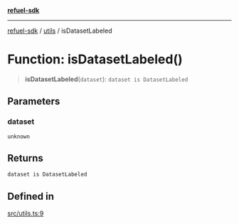 [**refuel-sdk**](../../README.md)

***

[refuel-sdk](../../modules.md) / [utils](../README.md) / isDatasetLabeled

# Function: isDatasetLabeled()

> **isDatasetLabeled**(`dataset`): `dataset is DatasetLabeled`

## Parameters

### dataset

`unknown`

## Returns

`dataset is DatasetLabeled`

## Defined in

[src/utils.ts:9](https://github.com/refuel-ai/refuel-sdk/blob/4c2ff8dd3473ca3a77a7beb7cac6d4e017c1d0e0/src/utils.ts#L9)
